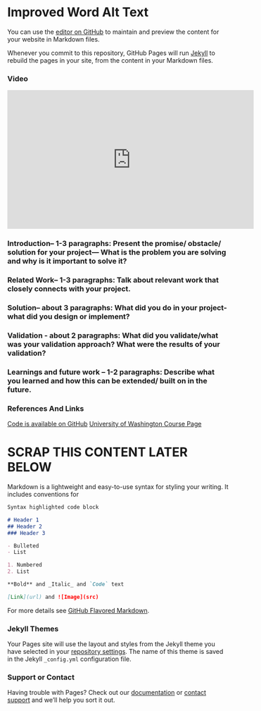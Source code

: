 # Improved Word Alt Text

You can use the [editor on GitHub](https://github.com/thenorthwes/improved-word-alt-text/edit/gh-pages/index.md) to maintain and preview the content for your website in Markdown files.

Whenever you commit to this repository, GitHub Pages will run [Jekyll](https://jekyllrb.com/) to rebuild the pages in your site, from the content in your Markdown files.

### Video
<iframe width="560" height="315" src="https://www.youtube.com/embed/De4jPjoHatA" title="YouTube video player" frameborder="0" allow="accelerometer; autoplay; clipboard-write; encrypted-media; gyroscope; picture-in-picture" allowfullscreen></iframe>

### Introduction– 1-3 paragraphs: Present the promise/ obstacle/ solution for your project— What is the problem you are solving and why is it important to solve it?

### Related Work– 1-3 paragraphs: Talk about relevant work that closely connects with your project.

### Solution– about 3 paragraphs: What did you do in your project- what did you design or implement? 

### Validation - about 2 paragraphs: What did you validate/what was your validation approach? What were the results of your validation?

### Learnings and future work – 1-2 paragraphs: Describe what you learned and how this can be extended/ built on in the future.


### References And Links
[Code is available on GitHub](https://github.com/jennifergalley/uw-alt-text)
[University of Washington Course Page](https://courses.cs.washington.edu/courses/csep590a/21sp/)

# SCRAP THIS CONTENT LATER BELOW

Markdown is a lightweight and easy-to-use syntax for styling your writing. It includes conventions for

```markdown
Syntax highlighted code block

# Header 1
## Header 2
### Header 3

- Bulleted
- List

1. Numbered
2. List

**Bold** and _Italic_ and `Code` text

[Link](url) and ![Image](src)
```

For more details see [GitHub Flavored Markdown](https://guides.github.com/features/mastering-markdown/).

### Jekyll Themes

Your Pages site will use the layout and styles from the Jekyll theme you have selected in your [repository settings](https://github.com/thenorthwes/improved-word-alt-text/settings/pages). The name of this theme is saved in the Jekyll `_config.yml` configuration file.

### Support or Contact

Having trouble with Pages? Check out our [documentation](https://docs.github.com/categories/github-pages-basics/) or [contact support](https://support.github.com/contact) and we’ll help you sort it out.
